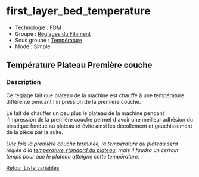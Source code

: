 # first_layer_bed_temperature

* Technologie : FDM
* Groupe : [Réglages du Filament](../filament_settings/filament_settings.md)
* Sous groupe : [Température](../filament_settings/filament_settings.md#température)
* Mode : Simple

## Température Plateau Première couche

### Description

Ce réglage fait que plateau de la machine est chauffé à une température différente pendant l'impression de la première couche.

Le fait de chauffer un peu plus le  plateau de la machine pendant l'impression de la première couche permet d'avoir une meilleur adhésion du plastique fondue au plateau et évite ainsi les décollement et gauchissement de la pièce par la suite.

*Une fois la première couche terminée, la température du plateau sera réglée à la [température standard du plateau](bed_temperature.md), mais il faudra un certain temps pour que le plateau atteigne cette température.*


[Retour Liste variables](variable_list.md)
